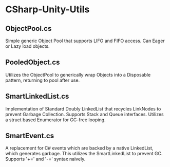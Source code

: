 # CSharp-Unity-Utils

ObjectPool.cs
-------------

Simple generic Object Pool that supports LIFO and FIFO access. Can Eager or Lazy load objects.

PooledObject.cs
---------------

Utilizes the ObjectPool to generically wrap Objects into a Disposable pattern, returning to pool after use.

SmartLinkedList.cs
------------------

Implementation of Standard Doubly LinkedList that recycles LinkNodes to prevent Garbage Collection. Supports Stack and Queue interfaces. Utilizes a struct based Enumerator for GC-free looping.

SmartEvent.cs
-------------

A replacement for C# events which are backed by a native LinkedList, which generates garbage. This utilizes the SmartLinkedList to prevent GC. Supports '+=' and '-=' syntax naively.